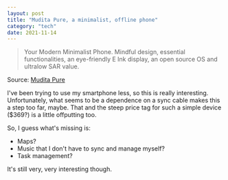 ```yaml
---
layout: post
title: "Mudita Pure, a minimalist, offline phone"
category: "tech"
date: 2021-11-14
---
```


>Your Modern Minimalist Phone. Mindful design, essential functionalities, an eye-friendly E Ink display, an open source OS and ultralow SAR value.

Source: [Mudita Pure](https://mudita.com/products/phones/mudita-pure/)

I've been trying to use my smartphone less, so this is really interesting.  Unfortunately, what seems to be a dependence on a sync cable makes this a step too far,  maybe.  That and the steep price tag for such a simple device ($369?) is a little offputting too.

So, I guess what's missing is:

- Maps?
- Music that I don't have to sync and manage myself?
- Task management?

It's still very, very interesting though.
